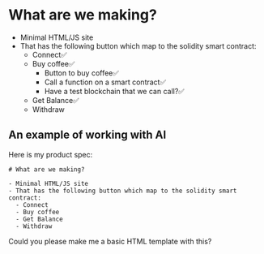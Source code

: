 # What are we making?

- Minimal HTML/JS site
- That has the following button which map to the solidity smart contract:
  - Connect✅
  - Buy coffee✅
    - Button to buy coffee✅
    - Call a function on a smart contract✅
    - Have a test blockchain that we can call?✅
  - Get Balance✅
  - Withdraw

## An example of working with AI

Here is my product spec:

```
# What are we making?

- Minimal HTML/JS site
- That has the following button which map to the solidity smart contract:
  - Connect
  - Buy coffee
  - Get Balance
  - Withdraw
```

Could you please make me a basic HTML template with this?
